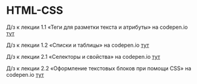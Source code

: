 # HTML-CSS
<p>Д/з к лекции 1.1 «Теги для разметки текста и атрибуты» на codepen.io <a href = https://codepen.io/Margo363/pen/ExQqbqV> тут </a></p>
<p>Д/з к лекции 1.2 «Списки и таблицы» на codepen.io <a href = https://codepen.io/Margo363/pen/KKQORdY> тут </a></p>
<p>Д/з к лекции 2.1 «Селекторы и свойства» на codepen.io <a href = https://codepen.io/Margo363/pen/BarBVoe?editors=1100> тут </a></p>
<p>Д/з к лекции 2.2 «Оформление текстовых блоков при помощи CSS» на codepen.io <a href = https://codepen.io/Margo363/pen/rNdBqgJ> тут </a></p>
